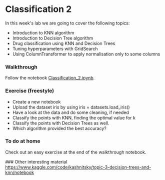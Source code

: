 # Classification 2

In this week's lab we are going to cover the following topics:

- Introduction to KNN algorithm
- Introduction to Decision Tree algorithm
- Drug classification using KNN and Decision Trees
- Tuning hyperparameters with GridSearch
- Using ColumnTransformer to apply normalisation only to some columns

### Walkthrough
Follow the notebook [Classification_2.ipynb](https://github.com/michalis0/DataMining_and_MachineLearning/blob/master/week7/Classification_2.ipynb).

### Exercise (freestyle)
- Create a new notebook 
- Upload the dataset iris by using iris = datasets.load_iris()
- Have a look at the data and do some cleaning, if needed
- Classify the points with KNN, finding the optimal value for k
- Classify the points with Decision Trees as well.
- Which algorithm provided the best accuracy?


### To do at home
Check out an easy exercise at the end of the walkthrough notebook.

### Other interesting material
https://www.kaggle.com/code/kashnitsky/topic-3-decision-trees-and-knn/notebook
